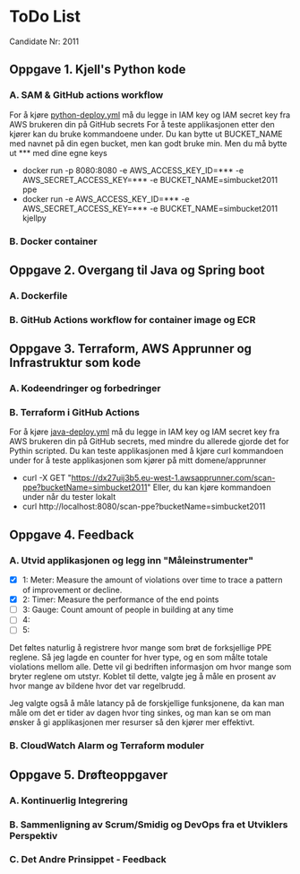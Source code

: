 # ToDo List

Candidate Nr: 2011

## Oppgave 1. Kjell's Python kode
### A. SAM & GitHub actions workflow
For å kjøre [python-deploy.yml](.github/workflows/python-deploy.yml) må du legge in IAM key og IAM secret key fra AWS brukeren din på GitHub secrets
For å teste applikasjonen etter den kjører kan du bruke kommandoene under. Du kan bytte ut BUCKET_NAME med navnet på din egen bucket, men kan godt bruke min. Men du må bytte ut *** med dine egne keys
* docker run -p 8080:8080 -e AWS_ACCESS_KEY_ID=*** -e AWS_SECRET_ACCESS_KEY=*** -e BUCKET_NAME=simbucket2011 ppe
* docker run -e AWS_ACCESS_KEY_ID=***  -e AWS_SECRET_ACCESS_KEY=***  -e BUCKET_NAME=simbucket2011 kjellpy

### B. Docker container


## Oppgave 2. Overgang til Java og Spring boot
### A. Dockerfile


### B. GitHub Actions workflow for container image og ECR


## Oppgave 3. Terraform, AWS Apprunner og Infrastruktur som kode
### A. Kodeendringer og forbedringer


### B. Terraform i GitHub Actions
For å kjøre [java-deploy.yml](.github/workflows/java-deploy.yml) må du legge in IAM key og IAM secret key fra AWS brukeren din på GitHub secrets, med mindre du allerede gjorde det for Pythin scripted.
Du kan teste applikasjonen med å kjøre curl kommandoen under for å teste applikasjonen som kjører på mitt domene/apprunner
* curl -X GET "https://dx27uij3b5.eu-west-1.awsapprunner.com/scan-ppe?bucketName=simbucket2011"
Eller, du kan kjøre kommandoen under når du tester lokalt
* curl http://localhost:8080/scan-ppe?bucketName=simbucket2011

## Oppgave 4. Feedback
### A. Utvid applikasjonen og legg inn "Måleinstrumenter"

* [x] 1: Meter: Measure the amount of violations over time to trace a pattern of improvement or decline. 
* [x] 2: Timer: Measure the performance of the end points
* [ ] 3: Gauge: Count amount of people in building at any time
* [ ] 4: 
* [ ] 5: 

Det føltes naturlig å registrere hvor mange som brøt de forksjellige PPE reglene. Så jeg lagde en counter for hver type, og en som målte totale violations mellom alle.
Dette vil gi bedriften informasjon om hvor mange som bryter reglene om utstyr.
Koblet til dette, valgte jeg å måle en prosent av hvor mange av bildene hvor det var regelbrudd. 

Jeg valgte også å måle latancy på de forskjellige funksjonene, da kan man måle om det er tider av dagen hvor ting sinkes, og man kan se om man ønsker å gi applikasjonen mer resurser så den kjører mer effektivt.




### B. CloudWatch Alarm og Terraform moduler


## Oppgave 5. Drøfteoppgaver
### A. Kontinuerlig Integrering


### B. Sammenligning av Scrum/Smidig og DevOps fra et Utviklers Perspektiv


### C. Det Andre Prinsippet - Feedback


